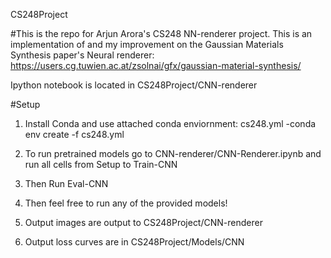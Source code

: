 CS248Project

#This is the repo for Arjun Arora's CS248 NN-renderer project. This is an implementation of and my improvement on the Gaussian Materials Synthesis paper's Neural renderer: https://users.cg.tuwien.ac.at/zsolnai/gfx/gaussian-material-synthesis/

Ipython notebook is located in CS248Project/CNN-renderer

#Setup 

1. Install Conda and use attached conda enviornment: cs248.yml
    -conda env create -f cs248.yml

2. To run pretrained models go to CNN-renderer/CNN-Renderer.ipynb and run all cells from Setup to Train-CNN

3. Then Run Eval-CNN

4. Then feel free to run any of the provided models!

5. Output images are output to CS248Project/CNN-renderer

6. Output loss curves are in CS248Project/Models/CNN




